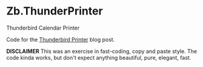 # Zb.ThunderPrinter
Thunderbird Calendar Printer

Code for the [Thunderbird Printer](https://www.zpqrtbnk.net/posts/thunderbird-printer) blog post.

**DISCLAIMER** This was an exercise in fast-coding, copy and paste style. The code kinda works, but don't expect anything beautiful, pure, elegant, fast.
